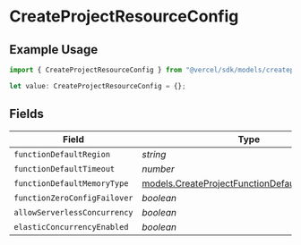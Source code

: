 # CreateProjectResourceConfig

## Example Usage

```typescript
import { CreateProjectResourceConfig } from "@vercel/sdk/models/createprojectop.js";

let value: CreateProjectResourceConfig = {};
```

## Fields

| Field                                                                                                | Type                                                                                                 | Required                                                                                             | Description                                                                                          |
| ---------------------------------------------------------------------------------------------------- | ---------------------------------------------------------------------------------------------------- | ---------------------------------------------------------------------------------------------------- | ---------------------------------------------------------------------------------------------------- |
| `functionDefaultRegion`                                                                              | *string*                                                                                             | :heavy_minus_sign:                                                                                   | N/A                                                                                                  |
| `functionDefaultTimeout`                                                                             | *number*                                                                                             | :heavy_minus_sign:                                                                                   | N/A                                                                                                  |
| `functionDefaultMemoryType`                                                                          | [models.CreateProjectFunctionDefaultMemoryType](../models/createprojectfunctiondefaultmemorytype.md) | :heavy_minus_sign:                                                                                   | N/A                                                                                                  |
| `functionZeroConfigFailover`                                                                         | *boolean*                                                                                            | :heavy_minus_sign:                                                                                   | N/A                                                                                                  |
| `allowServerlessConcurrency`                                                                         | *boolean*                                                                                            | :heavy_minus_sign:                                                                                   | N/A                                                                                                  |
| `elasticConcurrencyEnabled`                                                                          | *boolean*                                                                                            | :heavy_minus_sign:                                                                                   | N/A                                                                                                  |